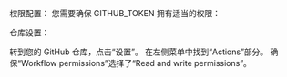 权限配置：
您需要确保 GITHUB_TOKEN 拥有适当的权限：

仓库设置：

转到您的 GitHub 仓库，点击“设置”。
在左侧菜单中找到“Actions”部分。
确保“Workflow permissions”选择了“Read and write permissions”。
